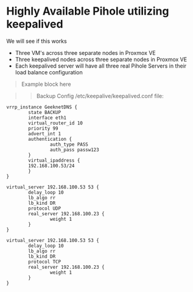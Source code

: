 # Highly Available Pihole utilizing keepalived

We will see if this works
- Three VM's across three separate nodes in Proxmox VE
- Three keepalived nodes across three separate nodes in Proxmox VE
- Each keepalived server will have all three real Pihole Servers in their load balance configuration

> Example block here

>> Backup Config
/etc/keepalive/keepalived.conf file:
```
vrrp_instance GeeknetDNS {
        state BACKUP
        interface eth1
        virtual_router_id 10
        priority 99
        advert_int 1
        authentication {
                auth_type PASS
                auth_pass passw123
        }
        virtual_ipaddress {
        192.168.100.53/24
        }
}

virtual_server 192.168.100.53 53 {
        delay_loop 10
        lb_algo rr
        lb_kind DR
        protocol UDP
        real_server 192.168.100.23 {
                weight 1
        }
}

virtual_server 192.168.100.53 53 {
        delay_loop 10
        lb_algo rr
        lb_kind DR
        protocol TCP
        real_server 192.168.100.23 {
                weight 1
        }
}
```
